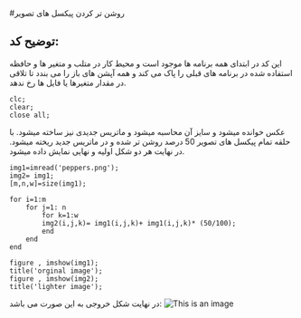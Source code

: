 


#روشن تر کردن پیکسل های تصویر
## توضیح کد:
این کد در ابتدای همه برنامه ها موجود است و محیط کار در متلب  و متغیر ها و حافظه استفاده شده در برنامه های قبلی را پاک می کند و 
همه آپشن های باز را می بندد تا تلاقی در مقدار متغیرها یا فایل ها رخ ندهد.
```
clc;
clear;
close all;
```
عکس خوانده میشود و سایز آن محاسبه میشود و ماتریس جدیدی نیز ساخته میشود. با حلقه تمام پیکسل های تصویر 50 درصد روشن تر شده و در ماتریس جدید ریخته میشود.
در نهایت هر دو شکل اولیه و نهایی نمایش داده میشود.

```
img1=imread('peppers.png');
img2= img1;
[m,n,w]=size(img1);

for i=1:m
    for j=1: n
        for k=1:w
        img2(i,j,k)= img1(i,j,k)+ img1(i,j,k)* (50/100);
        end
    end
end

figure , imshow(img1);
title('orginal image');
figure , imshow(img2);
title('lighter image');
```











در نهایت شکل خروجی به این صورت می باشد:
![This is an image](https://github.com/semnan-university-ai/image-processing-class-002/blob/main/exercises/mobina-t77/5/5.png)
